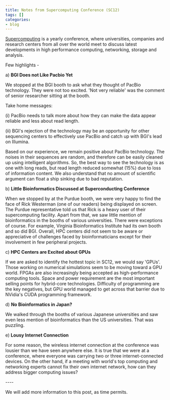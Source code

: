 ```yaml
---
title: Notes from Supercomputing Conference (SC12)
tags: []
categories:
- blog
---
```

[Supercomputing](http://sc12.supercomputing.org/) is a yearly conference,
where universities, companies and research centers from all over the world
meet to discuss latest developments in high performance computing, networking,
storage and analysis.
<!--more-->

Few highlights -

a) **BGI Does not Like Pacbio Yet**

We stopped at the BGI booth to ask what they thought of PacBio technology.
They were not too excited. 'Not very reliable' was the comment of senior
researcher sitting at the booth.

Take home messages:

(i) PacBio needs to talk more about how they can make the data appear reliable
and less about read length.

(ii) BGI's rejection of the technology may be an opportunity for other
sequencing centers to effectively use PacBio and catch up with BGI's lead on
Illumina.

Based on our experience, we remain positive about PacBio technology. The
noises in their sequences are random, and therefore can be easily cleaned up
using intelligent algorithms. So, the best way to see the technology is as one
with long reads, but read length reduced somewhat (15%) due to loss of
information content. We also understand that no amount of scientific argument
can float a ship sinking due to bad reputation.

b) **Little Bioinformatics Discussed at Superconducting Conference**

When we stopped by at the Purdue booth, we were very happy to find the face of
Rick Westerman (one of our readers) being displayed on screen. The Purdue
representative told us that Rick is a heavy user of their supercomputing
facility. Apart from that, we saw little mention of bioinformatics in the
booths of various universities. There were exceptions of course. For example,
Virginia Bioinformatics Institute had its own booth and so did BGI. Overall,
HPC centers did not seem to be aware or appreciative of challenges faced by
bioinformaticians except for their involvement in few peripheral projects.

c) **HPC Centers are Excited about GPUs**

If we are asked to identify the hottest topic in SC12, we would say 'GPUs'.
Those working on numerical simulations seem to be moving toward a GPU world.
FPGAs are also increasingly being accepted as high-performance computing
tools. Space and power requirement are the most important selling points for
hybrid-core technologies. Difficulty of programming are the key negatives, but
GPU world managed to get across that barrier due to NVidia's CUDA programming
framework.

d) **No Bioinformatics in Japan?**

We walked through the booths of various Japanese universities and saw even
less mention of bioinformatics than the US universities. That was puzzling.

e) **Lousy Internet Connection**

For some reason, the wireless internet connection at the conference was
lousier than we have seen anywhere else. It is true that we were at a
conference, where everyone was carrying two or three internet-connected
devices. On the other hand, if a meeting with world's top computing and
networking experts cannot fix their own internet network, how can they address
bigger computing issues?

\----

We will add more information to this post, as time permits.

